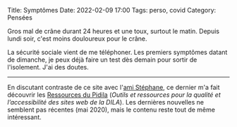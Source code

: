 Title: Symptômes
Date: 2022-02-09 17:00
Tags: perso, covid
Category: Pensées

Gros mal de crâne durant 24 heures et une toux, surtout le matin. Depuis lundi soir, c'est moins douloureux pour le crâne.

La sécurité sociale vient de me téléphoner. Les premiers symptômes datant de dimanche, je peux déjà faire un test dès demain pour sortir de l'isolement. J'ai des doutes.

---

En discutant contraste de ce site avec l'[ami Stéphane](https://nota-bene.org/), ce dernier m'a fait découvrir les [Ressources du Pidila](https://pidila.gitlab.io/) (_Outils et ressources pour la qualité et l’accessibilité des sites web de la DILA_). Les dernières nouvelles ne semblent pas récentes (mai 2020), mais le contenu reste tout de même intéressant.
